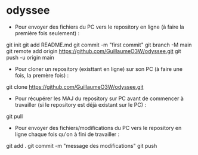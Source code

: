 # odyssee

- Pour envoyer des fichiers du PC vers le repository en ligne (à faire la première fois seulement) :

git init
git add README.md
git commit -m "first commit"
git branch -M main
git remote add origin https://github.com/GuillaumeO3W/odyssee.git
git push -u origin main

- Pour cloner un repository (existtant en ligne) sur son PC (à faire une fois, la premère fois) :

git clone https://github.com/GuillaumeO3W/odyssee.git

- Pour récupérer les MAJ du repository sur PC avant de commencer à travailler (si le repository est déjà existant sur le PC) :  

git pull

- Pour envoyer des fichiers/modifications du PC vers le repository en ligne chaque fois qu'on à fini de travailler : 

git add .
git commit -m "message des modifications"
git push
